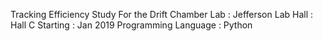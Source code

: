 Tracking Efficiency Study For the Drift Chamber
Lab                  : Jefferson Lab
Hall                 : Hall C
Starting             : Jan 2019
Programming Language : Python